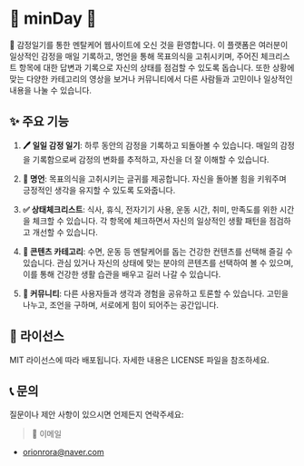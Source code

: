 # 🌟 minDay 🌟

📝 감정일기를 통한 멘탈케어 웹사이트에 오신 것을 환영합니다. 이 플랫폼은 여러분이 일상적인 감정을
 매일 기록하고, 명언을 통해 목표의식을 고취시키며, 주어진 체크리스트 항목에 대한 답변과 기록으로 자신의 상태를 점검할 수 있도록 돕습니다. 또한 상황에 맞는 다양한 카테고리의 영상을 보거나 커뮤니티에서 다른 사람들과 고민이나 일상적인 내용을 나눌 수 있습니다.

## ✨ 주요 기능

1. **🖊️ 일일 감정 일기**: 하루 동안의 감정을 기록하고 되돌아볼 수 있습니다. 매일의 감정을 기록함으로써 감정의 변화를 추적하고, 자신을 더 잘 이해할 수 있습니다.

2. **💬 명언**: 목표의식을 고취시키는 글귀를 제공합니다. 자신을 돌아볼 힘을 키워주며 긍정적인 생각을 유지할 수 있도록 도와줍니다.

3. **✅ 상태체크리스트**: 식사, 휴식, 전자기기 사용, 운동 시간, 취미, 만족도를 위한 시간을 체크할 수 있습니다. 각 항목에 체크하면서 자신의 일상적인 생활 패턴을 점검하고 개선할 수 있습니다.

4. **🎥 콘텐츠 카테고리**: 수면, 운동 등 멘탈케어를 돕는 건강한 컨텐츠를 선택해 즐길 수 있습니다. 관심 있거나 자신의 상태에 맞는 분야의 콘텐츠를 선택하여 볼 수 있으며, 이를 통해 건강한 생활 습관을 배우고 길러 나갈 수 있습니다.

5. **👥 커뮤니티**: 다른 사용자들과 생각과 경험을 공유하고 토론할 수 있습니다. 고민을 나누고, 조언을 구하며, 서로에게 힘이 되어주는 공간입니다.


## 📄 라이선스
MIT 라이선스에 따라 배포됩니다. 자세한 내용은 LICENSE 파일을 참조하세요.

## 📞 문의
질문이나 제안 사항이 있으시면 언제든지 연락주세요:

> 📧 이메일
- orionrora@naver.com
